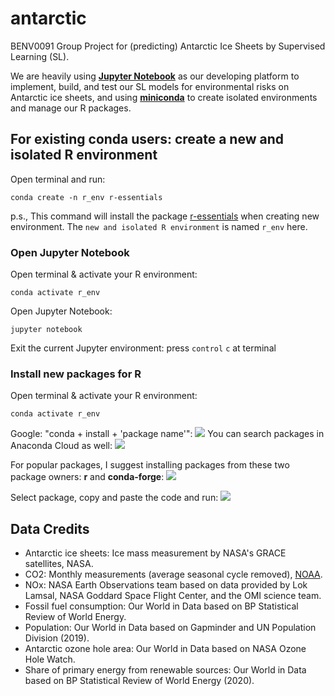 # antarctic
BENV0091 Group Project for (predicting) Antarctic Ice Sheets by Supervised Learning (SL).

We are heavily using [**Jupyter Notebook**](https://jupyter.org/) as our developing platform to implement, build, and test our SL models for environmental risks on Antarctic ice sheets, and using [**miniconda**](https://docs.conda.io/en/latest/miniconda.html) to create isolated environments and manage our R packages.

## For existing conda users: create a new and isolated R environment
Open terminal and run:
```terminal
conda create -n r_env r-essentials
```
p.s., This command will install the package [r-essentials](https://docs.anaconda.com/anaconda/user-guide/tasks/using-r-language/#:~:text=The%20R%20Essentials%20bundle%20contains,interpreter%20installed%20into%20new%20environments.) when creating new environment.
The ```new and isolated R environment``` is named ```r_env``` here.

### Open Jupyter Notebook
Open terminal & activate your R environment:
```terminal
conda activate r_env
```
Open Jupyter Notebook:
```terminal
jupyter notebook
```
Exit the current Jupyter environment: press ```control``` ```c``` at terminal

### Install new packages for R
Open terminal & activate your R environment:
```terminal
conda activate r_env
```
Google: "conda + install + 'package name'":
![](https://i.loli.net/2020/11/11/CmctZKLaVk13z6i.png)
You can search packages in Anaconda Cloud as well:
![](https://i.loli.net/2020/11/11/2CyjwKpDrhTbRLZ.png)

For popular packages, I suggest installing packages from these two package owners: **r** and **conda-forge**:
![](https://i.loli.net/2020/11/11/oIExn5U8zpFLdkV.png)

Select package, copy and paste the code and run:
![](https://i.loli.net/2020/11/11/5QPBfTN1OXdmrAu.jpg)

## Data Credits
- Antarctic ice sheets: Ice mass measurement by NASA's GRACE satellites, NASA.
- CO2: Monthly measurements (average seasonal cycle removed), [NOAA](https://www.noaa.gov/).
- NOx: NASA Earth Observations team based on data provided by Lok Lamsal, NASA Goddard Space Flight Center, and the OMI science team.
- Fossil fuel consumption: Our World in Data based on BP Statistical Review of World Energy.
- Population: Our World in Data based on Gapminder and UN Population Division (2019).
- Antarctic ozone hole area: Our World in Data based on NASA Ozone Hole Watch.
- Share of primary energy from renewable sources: Our World in Data based on BP Statistical Review of World Energy (2020).
